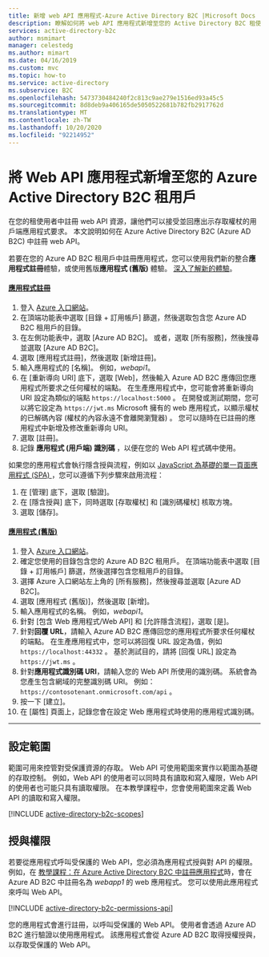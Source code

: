 ```yaml
---
title: 新增 web API 應用程式-Azure Active Directory B2C |Microsoft Docs
description: 瞭解如何將 web API 應用程式新增至您的 Active Directory B2C 租使用者。
services: active-directory-b2c
author: msmimart
manager: celestedg
ms.author: mimart
ms.date: 04/16/2019
ms.custom: mvc
ms.topic: how-to
ms.service: active-directory
ms.subservice: B2C
ms.openlocfilehash: 5473730484240f2c813c9ae279e1516ed93a45c5
ms.sourcegitcommit: 8d8deb9a406165de5050522681b782fb2917762d
ms.translationtype: MT
ms.contentlocale: zh-TW
ms.lasthandoff: 10/20/2020
ms.locfileid: "92214952"
---
```

# <a name="add-a-web-api-application-to-your-azure-active-directory-b2c-tenant"></a>將 Web API 應用程式新增至您的 Azure Active Directory B2C 租用戶

 在您的租使用者中註冊 web API 資源，讓他們可以接受並回應出示存取權杖的用戶端應用程式要求。 本文說明如何在 Azure Active Directory B2C (Azure AD B2C) 中註冊 web API。

若要在您的 Azure AD B2C 租用戶中註冊應用程式，您可以使用我們新的整合**應用程式註冊**體驗，或使用舊版**應用程式 (舊版)** 體驗。 [深入了解新的體驗](https://aka.ms/b2cappregtraining)。

#### <a name="app-registrations"></a>[應用程式註冊](#tab/app-reg-ga/)

1. 登入 [Azure 入口網站](https://portal.azure.com)。
1. 在頂端功能表中選取 [目錄 + 訂用帳戶] 篩選，然後選取包含您 Azure AD B2C 租用戶的目錄。
1. 在左側功能表中，選取 [Azure AD B2C]。 或者，選取 [所有服務]，然後搜尋並選取 [Azure AD B2C]。
1. 選取 [應用程式註冊]，然後選取 [新增註冊]。
1. 輸入應用程式的 [名稱]。 例如，*webapi1*。
1. 在 [重新導向 URI] 底下，選取 [Web]，然後輸入 Azure AD B2C 應傳回您應用程式所要求之任何權杖的端點。 在生產應用程式中，您可能會將重新導向 URI 設定為類似的端點 `https://localhost:5000` 。 在開發或測試期間，您可以將它設定為 `https://jwt.ms` Microsoft 擁有的 web 應用程式，以顯示權杖的已解碼內容 (權杖的內容永遠不會離開瀏覽器) 。 您可以隨時在已註冊的應用程式中新增及修改重新導向 URI。
1. 選取 [註冊]。
1. 記錄 **應用程式 (用戶端) 識別碼** ，以便在您的 Web API 程式碼中使用。

如果您的應用程式會執行隱含授與流程，例如以 [JavaScript 為基礎的單一頁面應用程式 (SPA) ](tutorial-register-spa.md)，您可以遵循下列步驟來啟用流程：

1. 在 [管理] 底下，選取 [驗證]。
1. 在 [隱含授與] 底下，同時選取 [存取權杖] 和 [識別碼權杖] 核取方塊。
1. 選取 [儲存]。

#### <a name="applications-legacy"></a>[應用程式 (舊版)](#tab/applications-legacy/)

1. 登入 [Azure 入口網站](https://portal.azure.com)。
2. 確定您使用的目錄包含您的 Azure AD B2C 租用戶。 在頂端功能表中選取 [目錄 + 訂用帳戶] 篩選，然後選擇包含您租用戶的目錄。
3. 選擇 Azure 入口網站左上角的 [所有服務]，然後搜尋並選取 [Azure AD B2C]。
4. 選取 [應用程式 (舊版)]，然後選取 [新增]。
5. 輸入應用程式的名稱。 例如，*webapi1*。
6. 針對 [包含 Web 應用程式/Web API] 和 [允許隱含流程]，選取 [是]。
7. 針對**回覆 URL**，請輸入 Azure AD B2C 應傳回您的應用程式所要求任何權杖的端點。 在生產應用程式中，您可以將回復 URL 設定為值，例如 `https://localhost:44332` 。 基於測試目的，請將 [回復 URL] 設定為 `https://jwt.ms` 。
8. 針對**應用程式識別碼 URI**，請輸入您的 Web API 所使用的識別碼。 系統會為您產生包含網域的完整識別碼 URI。 例如： `https://contosotenant.onmicrosoft.com/api` 。
9. 按一下 [建立]。
10. 在 [屬性] 頁面上，記錄您會在設定 Web 應用程式時使用的應用程式識別碼。

* * *

## <a name="configure-scopes"></a>設定範圍

範圍可用來控管對受保護資源的存取。 Web API 可使用範圍來實作以範圍為基礎的存取控制。 例如，Web API 的使用者可以同時具有讀取和寫入權限，Web API 的使用者也可能只具有讀取權限。 在本教學課程中，您會使用範圍來定義 Web API 的讀取和寫入權限。

[!INCLUDE [active-directory-b2c-scopes](../../includes/active-directory-b2c-scopes.md)]

## <a name="grant-permissions"></a>授與權限

若要從應用程式呼叫受保護的 Web API，您必須為應用程式授與對 API 的權限。 例如，在 [教學課程：在 Azure Active Directory B2C 中註冊應用程式](tutorial-register-applications.md)時，會在 Azure AD B2C 中註冊名為 *webapp1* 的 web 應用程式。 您可以使用此應用程式來呼叫 Web API。

[!INCLUDE [active-directory-b2c-permissions-api](../../includes/active-directory-b2c-permissions-api.md)]

您的應用程式會進行註冊，以呼叫受保護的 Web API。 使用者會透過 Azure AD B2C 進行驗證以使用應用程式。 該應用程式會從 Azure AD B2C 取得授權授與，以存取受保護的 Web API。
